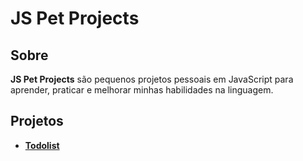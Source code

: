 # JS Pet Projects

## Sobre

**JS Pet Projects** são pequenos projetos pessoais em JavaScript para aprender, praticar e melhorar minhas habilidades na linguagem.

## Projetos

* **[Todolist](https://github.com/ricardospalves/todolist)**
